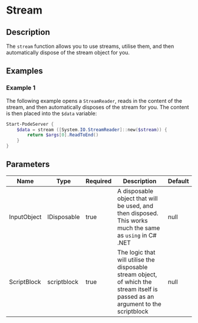 # Stream

## Description

The `stream` function allows you to use streams, utilise them, and then automatically dispose of the stream object for you.

## Examples

### Example 1

The following example opens a `StreamReader`, reads in the content of the stream, and then automatically disposes of the stream for you. The content is then placed into the `$data` variable:

```powershell
Start-PodeServer {
    $data = stream ([System.IO.StreamReader]::new($stream)) {
        return $args[0].ReadToEnd()
    }
}
```

## Parameters

| Name | Type | Required | Description | Default |
| ---- | ---- | -------- | ----------- | ------- |
| InputObject | IDisposable | true | A disposable object that will be used, and then disposed. This works much the same as `using` in C# .NET | null |
| ScriptBlock | scriptblock | true | The logic that will utilise the disposable stream object, of which the stream itself is passed as an argument to the scriptblock | null |
